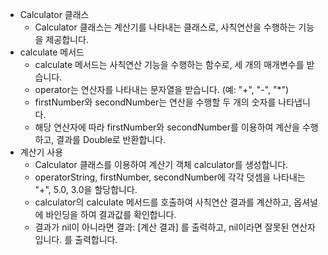 * Calculator 클래스
    * Calculator 클래스는 계산기를 나타내는 클래스로, 사칙연산을 수행하는 기능을 제공합니다.
* calculate 메서드
    * calculate 메서드는 사칙연산 기능을 수행하는 함수로, 세 개의 매개변수를 받습니다.
    * operator는 연산자를 나타내는 문자열을 받습니다. (예: "+", "-", "*")
    * firstNumber와 secondNumber는 연산을 수행할 두 개의 숫자를 나타냅니다.
    * 해당 연산자에 따라 firstNumber와 secondNumber를 이용하여 계산을 수행하고, 결과를 Double로 반환합니다.
* 계산기 사용
    * Calculator 클래스를 이용하여 계산기 객체 calculator를 생성합니다.
    * operatorString, firstNumber, secondNumber에 각각 덧셈을 나타내는 "+", 5.0, 3.0을 할당합니다.
    * calculator의 calculate 메서드를 호출하여 사칙연산 결과를 계산하고, 옵셔널에 바인딩을 하여 결과값를 확인합니다.
    * 결과가 nil이 아니라면 결과: [계산 결과] 를 출력하고, nil이라면 잘못된 연산자입니다. 를 출력합니다.
